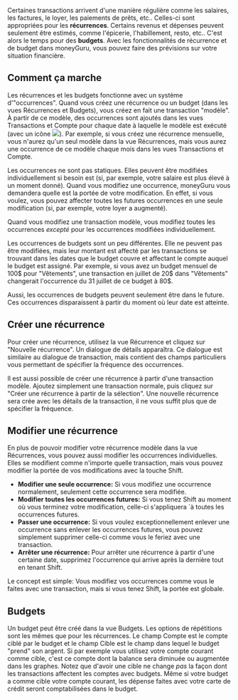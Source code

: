 Certaines transactions arrivent d'une manière régulière comme les salaires, les factures, le loyer, les paiements de prêts, etc.. Celles-ci sont appropriées pour les **récurrences**. Certains revenus et dépenses peuvent seulement être estimés, comme l'épicerie, l'habillement, resto, etc.. C'est alors le temps pour des **budgets**. Avec les fonctionnalités de récurrence et de budget dans moneyGuru, vous pouvez faire des prévisions sur votre situation financière.

Comment ça marche
-----

Les récurrences et les budgets fonctionne avec un système d'"occurrences". Quand vous créez une récurrence ou un budget (dans les vues Récurrences et Budgets), vous créez en fait une transaction "modèle". À partir de ce modèle, des occurrences sont ajoutés dans les vues Transactions et Compte pour chaque date à laquelle le modèle est exécuté (avec un icône ![](images/clock.png)). Par exemple, si vous créez une récurrence mensuelle, vous n'aurez qu'un seul modèle dans la vue Récurrences, mais vous aurez une occurrence de ce modèle chaque mois dans les vues Transactions et Compte.

Les occurrences ne sont pas statiques. Elles peuvent être modifiées individuellement si besoin est (si, par exemple, votre salaire est plus élevé à un moment donné). Quand vous modifiez une occurrence, moneyGuru vous demandera quelle est la portée de votre modification. En effet, si vous voulez, vous pouvez affecter toutes les futures occurrences en une seule modification (si, par exemple, votre loyer a augmenté).

Quand vous modifiez une transaction modèle, vous modifiez toutes les occurrences *excepté* pour les occurrences modifiées individuellement.

Les occurrences de budgets sont un peu différentes. Elle ne peuvent pas être modifiées, mais leur montant est affecté par les transactions se trouvant dans les dates que le budget couvre et affectant le compte auquel le budget est assigné. Par exemple, si vous avez un budget mensuel de 100$ pour "Vêtements", une transaction en juillet de 20$ dans "Vêtements" changerait l'occurrence du 31 juillet de ce budget à 80$.

Aussi, les occurrences de budgets peuvent seulement être dans le future. Ces occurrences disparaissent à partir du moment où leur date est atteinte.

Créer une récurrence
-----

Pour créer une récurrence, utilisez la vue Récurrence et cliquez sur "Nouvelle récurrence". Un dialogue de détails apparaîtra. Ce dialogue est similaire au dialogue de transaction, mais contient des champs particuliers vous permettant de spécifier la fréquence des occurrences.

Il est aussi possible de créer une récurrence à partir d'une transaction modèle. Ajoutez simplement une transaction normale, puis cliquez sur "Créer une récurrence à partir de la sélection". Une nouvelle récurrence sera crée avec les détails de la transaction, il ne vous suffit plus que de spécifier la fréquence.

Modifier une récurrence
-----

En plus de pouvoir modifier votre récurrence modèle dans la vue Récurrences, vous pouvez aussi modifier les occurrences individuelles. Elles se modifient comme n'importe quelle transaction, mais vous pouvez modifier la portée de vos modifications avec la touche Shift.

* **Modifier une seule occurrence:** Si vous modifiez une occurrence normalement, seulement cette occurrence sera modifiée.
* **Modifier toutes les occurrences futures:** Si vous tenez Shift au moment où vous terminez votre modification, celle-ci s'appliquera `à toutes les occurrences futures.
* **Passer une occurrence:** Si vous voulez exceptionnellement enlever une occurrence sans enlever les occurrences futures, vous pouvez simplement supprimer celle-ci comme vous le feriez avec une transaction.
* **Arrêter une récurrence:** Pour arrêter une récurrence à partir d'une certaine date, supprimez l'occurrence qui arrive après la dernière tout en tenant Shift.

Le concept est simple: Vous modifiez vos occurrences comme vous le faites avec une transaction, mais si vous tenez Shift, la portée est globale.

Budgets
-----

Un budget peut être créé dans la vue Budgets. Les options de répétitions sont les mêmes que pour les récurrences. Le champ Compte est le compte ciblé par le budget et le champ Cible est le champ dans lequel le budget "prend" son argent. Si par exemple vous utilisez votre compte courant comme cible, c'est ce compte dont la balance sera diminuée ou augmentée dans les graphes. Notez que d'avoir une cible ne change *pas* la façon dont les transactions affectent les comptes avec budgets. Même si votre budget a comme cible votre compte courant, les dépense faites avec votre carte de crédit seront comptabilisées dans le budget.